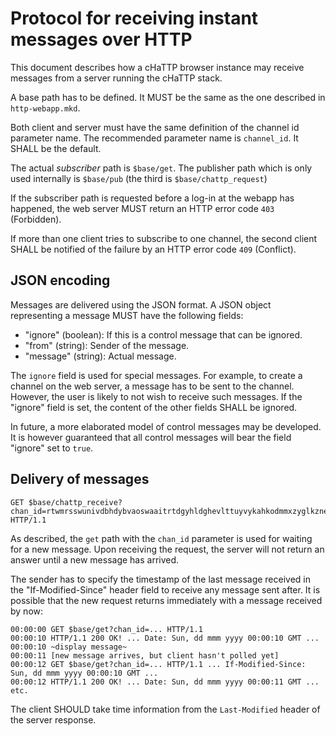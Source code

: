 # Protocol for receiving instant messages over HTTP

This document describes how a cHaTTP browser instance may receive messages from
a server running the cHaTTP stack.

A base path has to be defined. It MUST be the same as the one described in `http-webapp.mkd`.

Both client and server must have the same definition of the channel id parameter name.
The recommended parameter name is `channel_id`. It SHALL be the default.

The actual *subscriber* path is `$base/get`. The publisher path which is only used internally
is `$base/pub` (the third is `$base/chattp_request`)

If the subscriber path is requested before a log-in at the webapp has happened,
the web server MUST return an HTTP error code `403` (Forbidden).

If more than one client tries to subscribe to one channel, the second client SHALL
be notified of the failure by an HTTP error code `409` (Conflict).

## JSON encoding

Messages are delivered using the JSON format. A JSON object representing a message MUST have the following fields:

* "ignore" (boolean): If this is a control message that can be ignored.
* "from" (string): Sender of the message.
* "message" (string): Actual message.

The `ignore` field is used for special messages. For example, to create a channel on the web server, a message has to
be sent to the channel. However, the user is likely to not wish to receive such messages. If the "ignore" field is set,
the content of the other fields SHALL be ignored.

In future, a more elaborated model of control messages may be developed. It is however guaranteed that all control messages
will bear the field "ignore" set to `true`.

## Delivery of messages

    GET $base/chattp_receive?chan_id=rtwmrsswunivdbhdybvaoswaaitrtdgyhldghevlttuyvykahkodmmxzyglkznea HTTP/1.1

As described, the `get` path with the `chan_id` parameter is used for waiting for a new message. Upon receiving the request,
the server will not return an answer until a new message has arrived.

The sender has to specify the timestamp of the last message received in the "If-Modified-Since" header field to receive
any message sent after. It is possible that the new request returns immediately with a message received by now:

    00:00:00 GET $base/get?chan_id=... HTTP/1.1
    00:00:10 HTTP/1.1 200 OK! ... Date: Sun, dd mmm yyyy 00:00:10 GMT ...
    00:00:10 ~display message~
    00:00:11 [new message arrives, but client hasn't polled yet]
    00:00:12 GET $base/get?chan_id=... HTTP/1.1 ... If-Modified-Since: Sun, dd mmm yyyy 00:00:10 GMT ...
    00:00:12 HTTP/1.1 200 OK! ... Date: Sun, dd mmm yyyy 00:00:11 GMT ...
    etc.

The client SHOULD take time information from the `Last-Modified` header of the server response.

